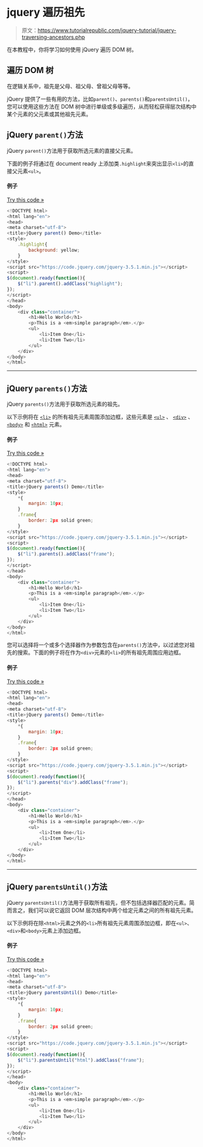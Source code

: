 # jquery 遍历祖先

> 原文：<https://www.tutorialrepublic.com/jquery-tutorial/jquery-traversing-ancestors.php>

在本教程中，你将学习如何使用 jQuery 遍历 DOM 树。

## 遍历 DOM 树

在逻辑关系中，祖先是父母、祖父母、曾祖父母等等。

jQuery 提供了一些有用的方法，比如`parent()`、`parents()`和`parentsUntil()`，您可以使用这些方法在 DOM 树中进行单级或多级遍历，从而轻松获得层次结构中某个元素的父元素或其他祖先元素。

## jQuery `parent()`方法

jQuery `parent()`方法用于获取所选元素的直接父元素。

下面的例子将通过在 document ready 上添加类`.highlight`来突出显示`<li>`的直接父元素`<ul>`。

#### 例子

[Try this code »](../codelab.php?topic=jquery&file=get-direct-parent-of-an-element "Try this code using online Editor")

```js
<!DOCTYPE html>
<html lang="en">
<head>
<meta charset="utf-8">
<title>jQuery parent() Demo</title>
<style>
    .highlight{
        background: yellow;
    }        
</style>
<script src="https://code.jquery.com/jquery-3.5.1.min.js"></script>
<script>
$(document).ready(function(){
    $("li").parent().addClass("highlight");
});
</script>
</head>
<body>
    <div class="container">
        <h1>Hello World</h1>
        <p>This is a <em>simple paragraph</em>.</p>
        <ul>
            <li>Item One</li>
            <li>Item Two</li>
        </ul>
    </div>
</body>
</html>
```

* * *

## jQuery `parents()`方法

jQuery `parents()`方法用于获取所选元素的祖先。

以下示例将在 [`<li>`](../html-reference/html-li-tag.php) 的所有祖先元素周围添加边框，这些元素是 [`<ul>`](../html-reference/html-ul-tag.php) 、 [`<div>`](../html-reference/html-div-tag.php) 、 [`<body>`](../html-reference/html-body-tag.php) 和 [`<html>`](../html-reference/html-html-tag.php) 元素。

#### 例子

[Try this code »](../codelab.php?topic=jquery&file=get-all-ancestors-of-an-element "Try this code using online Editor")

```js
<!DOCTYPE html>
<html lang="en">
<head>
<meta charset="utf-8">
<title>jQuery parents() Demo</title>
<style>
    *{
        margin: 10px;
    }
    .frame{
        border: 2px solid green;
    }        
</style>
<script src="https://code.jquery.com/jquery-3.5.1.min.js"></script>
<script>
$(document).ready(function(){
    $("li").parents().addClass("frame");
});
</script>
</head>
<body>
    <div class="container">
        <h1>Hello World</h1>
        <p>This is a <em>simple paragraph</em>.</p>
        <ul>
            <li>Item One</li>
            <li>Item Two</li>
        </ul>
    </div>
</body>
</html>
```

您可以选择将一个或多个选择器作为参数包含在`parents()`方法中，以过滤您对祖先的搜索。下面的例子将在作为`<div>`元素的`<li>`的所有祖先周围应用边框。

#### 例子

[Try this code »](../codelab.php?topic=jquery&file=get-specific-ancestors-of-an-element "Try this code using online Editor")

```js
<!DOCTYPE html>
<html lang="en">
<head>
<meta charset="utf-8">
<title>jQuery parents() Demo</title>
<style>
    *{
        margin: 10px;
    }
    .frame{
        border: 2px solid green;
    }        
</style>
<script src="https://code.jquery.com/jquery-3.5.1.min.js"></script>
<script>
$(document).ready(function(){
    $("li").parents("div").addClass("frame");
});
</script>
</head>
<body>
    <div class="container">
        <h1>Hello World</h1>
        <p>This is a <em>simple paragraph</em>.</p>
        <ul>
            <li>Item One</li>
            <li>Item Two</li>
        </ul>
    </div>
</body>
</html>
```

* * *

## jQuery `parentsUntil()`方法

jQuery `parentsUntil()`方法用于获取所有祖先，但不包括选择器匹配的元素。简而言之，我们可以说它返回 DOM 层次结构中两个给定元素之间的所有祖先元素。

以下示例将在除`<html>`元素之外的`<li>`所有祖先元素周围添加边框，即在`<ul>`、`<div>`和`<body>`元素上添加边框。

#### 例子

[Try this code »](../codelab.php?topic=jquery&file=get-all-ancestors-between-two-elements "Try this code using online Editor")

```js
<!DOCTYPE html>
<html lang="en">
<head>
<meta charset="utf-8">
<title>jQuery parentsUntil() Demo</title>
<style>
    *{
        margin: 10px;
    }
    .frame{
        border: 2px solid green;
    }        
</style>
<script src="https://code.jquery.com/jquery-3.5.1.min.js"></script>
<script>
$(document).ready(function(){
    $("li").parentsUntil("html").addClass("frame");
});
</script>
</head>
<body>
    <div class="container">
        <h1>Hello World</h1>
        <p>This is a <em>simple paragraph</em>.</p>
        <ul>
            <li>Item One</li>
            <li>Item Two</li>
        </ul>
    </div>
</body>
</html>
```